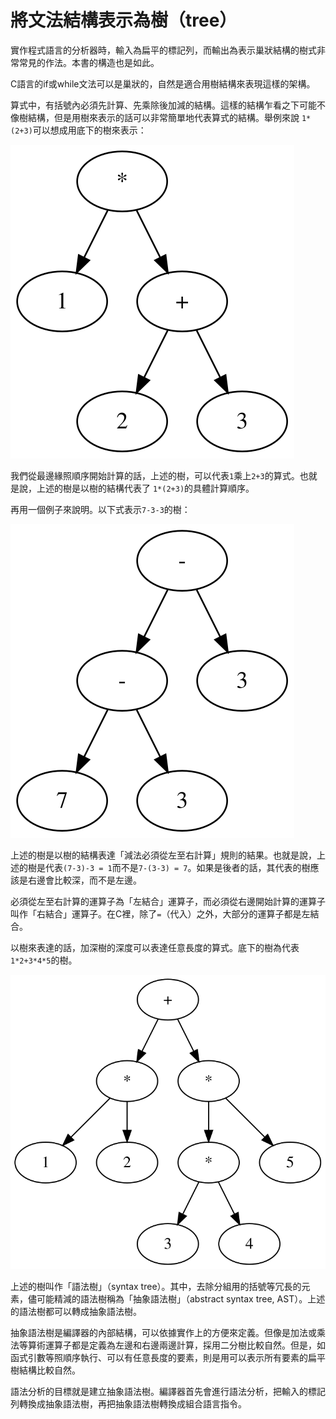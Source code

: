 # 將文法結構表示為樹（tree）

實作程式語言的分析器時，輸入為扁平的標記列，而輸出為表示巢狀結構的樹式非常常見的作法。本書的構造也是如此。

C語言的if或while文法可以是巢狀的，自然是適合用樹結構來表現這樣的架構。

算式中，有括號內必須先計算、先乘除後加減的結構。這樣的結構乍看之下可能不像樹結構，但是用樹來表示的話可以非常簡單地代表算式的結構。舉例來說 `1*(2+3)`可以想成用底下的樹來表示：

![&#x8868;&#x793A;1\*\(2+3\)&#x7684;&#x6A39;](../../.gitbook/assets/index.svg)

我們從最邊緣照順序開始計算的話，上述的樹，可以代表`1`乘上`2+3`的算式。也就是說，上述的樹是以樹的結構代表了 `1*(2+3)`的具體計算順序。

再用一個例子來說明。以下式表示`7-3-3`的樹：

![&#x8868;&#x793A;7-3-3&#x7684;&#x6A39;](../../.gitbook/assets/index%20%281%29.svg)

上述的樹是以樹的結構表達「減法必須從左至右計算」規則的結果。也就是說，上述的樹是代表`(7-3)-3 = 1`而不是`7-(3-3) = 7`。如果是後者的話，其代表的樹應該是右邊會比較深，而不是左邊。

必須從左至右計算的運算子為「左結合」運算子，而必須從右邊開始計算的運算子叫作「右結合」運算子。在C裡，除了`=`（代入）之外，大部分的運算子都是左結合。

以樹來表達的話，加深樹的深度可以表達任意長度的算式。底下的樹為代表`1*2+3*4*5`的樹。

![&#x4EE3;&#x8868;1\*2+3\*4\*5&#x7684;&#x6A39;](../../.gitbook/assets/index%20%282%29.svg)

上述的樹叫作「語法樹」（syntax tree）。其中，去除分組用的括號等冗長的元素，儘可能精減的語法樹稱為「抽象語法樹」（abstract syntax tree, AST）。上述的語法樹都可以轉成抽象語法樹。

抽象語法樹是編譯器的內部結構，可以依據實作上的方便來定義。但像是加法或乘法等算術運算子都是定義為左邊和右邊兩邊計算，採用二分樹比較自然。但是，如函式引數等照順序執行、可以有任意長度的要素，則是用可以表示所有要素的扁平樹結構比較自然。

語法分析的目標就是建立抽象語法樹。編譯器首先會進行語法分析，把輸入的標記列轉換成抽象語法樹，再把抽象語法樹轉換成組合語言指令。

